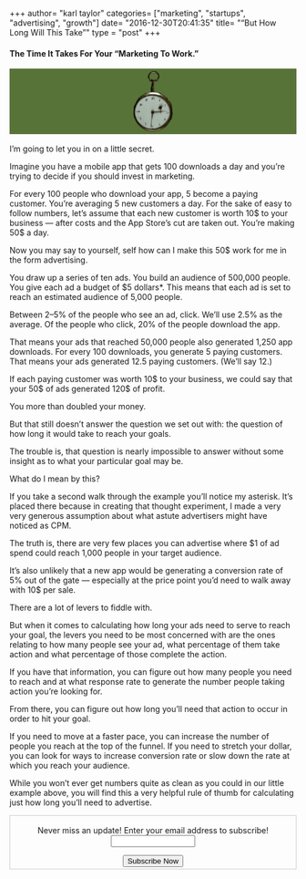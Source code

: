 +++
author= "karl taylor"
categories= ["marketing", "startups", "advertising", "growth"]
date= "2016-12-30T20:41:35"
title= "“But How Long Will This Take”"
type = "post"
+++

 #### The Time It Takes For Your “Marketing To Work.”

  ![](https://raw.githubusercontent.com/karljtaylor/kjt/blog/content/assets/bba57-1xj9y5ptns53xj8cyxnh-ew.png)  


 I’m going to let you in on a little secret.

 Imagine you have a mobile app that gets 100 downloads a day and you’re trying to decide if you should invest in marketing.

 For every 100 people who download your app, 5 become a paying customer. You’re averaging 5 new customers a day. For the sake of easy to follow numbers, let’s assume that each new customer is worth 10$ to your business — after costs and the App Store’s cut are taken out. You’re making 50$ a day.

 Now you may say to yourself, self how can I make this 50$ work for me in the form advertising.

 You draw up a series of ten ads. You build an audience of 500,000 people. You give each ad a budget of $5 dollars*. This means that each ad is set to reach an estimated audience of 5,000 people.

 Between 2–5% of the people who see an ad, click. We’ll use 2.5% as the average. Of the people who click, 20% of the people download the app.

 That means your ads that reached 50,000 people also generated 1,250 app downloads. For every 100 downloads, you generate 5 paying customers. That means your ads generated 12.5 paying customers. (We’ll say 12.)

 If each paying customer was worth 10$ to your business, we could say that your 50$ of ads generated 120$ of profit.

 You more than doubled your money.

 But that still doesn’t answer the question we set out with: the question of how long it would take to reach your goals.

 The trouble is, that question is nearly impossible to answer without some insight as to what your particular goal may be.

 What do I mean by this?

 If you take a second walk through the example you’ll notice my asterisk. It’s placed there because in creating that thought experiment, I made a very very generous assumption about what astute advertisers might have noticed as CPM.

 The truth is, there are very few places you can advertise where $1 of ad spend could reach 1,000 people in your target audience.

 It’s also unlikely that a new app would be generating a conversion rate of 5% out of the gate — especially at the price point you’d need to walk away with 10$ per sale.

 There are a lot of levers to fiddle with.

 But when it comes to calculating how long your ads need to serve to reach your goal, the levers you need to be most concerned with are the ones relating to how many people see your ad, what percentage of them take action and what percentage of those complete the action.

 If you have that information, you can figure out how many people you need to reach and at what response rate to generate the number people taking action you’re looking for.

 From there, you can figure out how long you’ll need that action to occur in order to hit your goal.

 If you need to move at a faster pace, you can increase the number of people you reach at the top of the funnel. If you need to stretch your dollar, you can look for ways to increase conversion rate or slow down the rate at which you reach your audience.

 While you won’t ever get numbers quite as clean as you could in our little example above, you will find this a very helpful rule of thumb for calculating just how long you’ll need to advertise.

 <form style="border:1px solid #ccc;padding:3px;text-align: center;" action="https://tinyletter.com/karljtaylor" method="post" target="popupwindow" onsubmit="window.open('https://tinyletter.com/karljtaylor', 'popupwindow', 'scrollbars=yes,width=800,height=600');return true" _lpchecked="1">
     <p style="
      display: flex;
      align-items: center;
      flex-direction: column;
  "><label for="tlemail">Never miss an update! Enter your email address to subscribe!</label>
       <input type="text" name="email" id="tlemail" style="
      width: 140px;
  "></p>
     <input type="hidden" value="1" name="embed"><input type="submit" value="Subscribe Now">
  </form>
